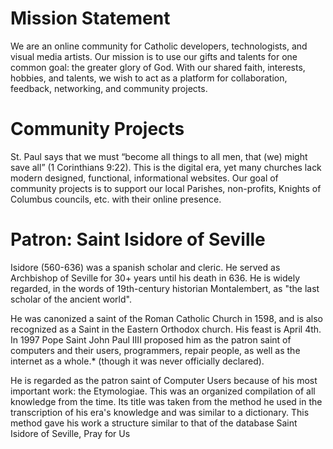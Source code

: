 # Mission Statement
We are an online community for Catholic developers, technologists, and visual media artists. Our mission is to use our gifts and talents for one common goal: the greater glory of God. With our shared faith, interests, hobbies, and talents, we wish to act as a platform for collaboration, feedback, networking, and community projects.

# Community Projects
St. Paul says that we must “become all things to all men, that (we) might save all” (1 Corinthians 9:22). This is the digital era, yet many churches lack modern designed, functional, informational websites. Our goal of community projects is to support our local Parishes, non-profits, Knights of Columbus councils, etc. with their online presence.

# Patron: Saint Isidore of Seville
Isidore (560-636) was a spanish scholar and cleric. He served as Archbishop of Seville for 30+ years until his death in 636. He is widely regarded, in the words of 19th-century historian Montalembert, as "the last scholar of the ancient world".

He was canonized a saint of the Roman Catholic Church in 1598, and is also recognized as a Saint in the Eastern Orthodox church. His feast is April 4th. In 1997 Pope Saint John Paul IIII proposed him as the patron saint of computers and their users, programmers, repair people, as well as the internet as a whole.* (though it was never officially declared).

He is regarded as the patron saint of Computer Users because of his most important work: the Etymologiae. This was an organized compilation of all knowledge from the time. Its title was taken from the method he used in the transcription of his era's knowledge and was similar to a dictionary. This method gave his work a structure similar to that of the database
Saint Isidore of Seville, Pray for Us
